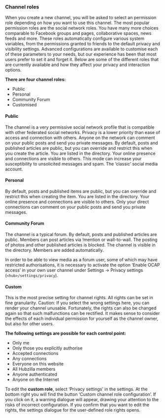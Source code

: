 ### Channel roles   

When you create a new channel, you will be asked to select an permission role depending on how you want to use this channel. The most popular permission roles are the social network roles. You have many more choices comparable to Facebook groups and pages, collaborative spaces, news feeds and more. These roles automatically configure various system variables, from the permissions granted to friends to the default privacy and visibility settings. Advanced configurations are available to customise each of these parameters to your needs, but our experience has been that most users prefer to set it and forget it. Below are some of the different roles that are currently available and how they affect your privacy and interaction options.

**There are four channel roles:**

- Public
- Personal
- Community Forum
- Customised

#### Public 

The channel is a very permissive social network profile that is compatible with other federated social networks. Privacy is a lower priority than ease of access and connection with others. Anyone on the network can comment on your public posts and send you private messages. By default, posts and published articles are public, but you can override and restrict this when you create the article. You are listed in the directory. Your online presence and connections are visible to others. This mode can increase your susceptibility to unsolicited messages and spam. The ‘classic’ social media account.

#### Personal 

By default, posts and published items are public, but you can override and restrict this when creating the item. You are listed in the directory. Your online presence and connections are visible to others. Only your direct connections can comment on your public posts and send you private messages.

#### Community Forum 

The channel is a typical forum. By default, posts and published articles are public. Members can post articles via !mention or wall-to-wall. The posting of photos and other published articles is blocked. The channel is visible in the directory. Members are added automatically.

In order to be able to view media as a forum user, some of which may have restricted authorisations, it is necessary to activate the option ‘Enable OCAP access’ in your own user channel under Settings → Privacy settings (`<hub>/settings/privacy`).

#### Custom 

This is the most precise setting for channel rights. All rights can be set in fine granularity. Caution: If you select the wrong settings here, you can render your channel unusable. Fortunately, the rights can also be changed again so that such malfunctions can be rectified. It makes sense to consider the effects of each individual permission for yourself as the channel owner, but also for other users.

**The following settings are possible for each control point:**

- Only me
- Only those you explicitly authorise
- Accepted connections
- Any connections
- Everyone on this website
- All Hubzilla members
- Anyone authenticated
- Anyone on the Internet

To edit the **custom role**, select ‘Privacy settings’ in the settings. At the bottom right you will find the button ‘Custom channel role configuration’. If you click on it, a warning dialogue will appear, drawing your attention to the risks of incorrect configuration. If you confirm that you want to edit the rights, the settings dialogue for the user-defined role rights opens.